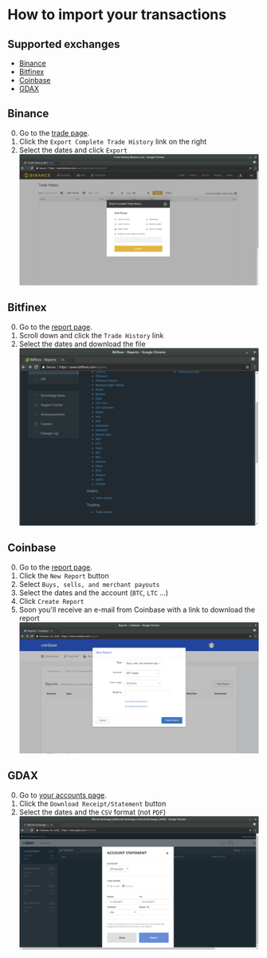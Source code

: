 # How to import your transactions

## Supported exchanges

- [Binance](#binance)
- [Bitfinex](#bitfinex)
- [Coinbase](#coinbase)
- [GDAX](#gdax)

## Binance

0. Go to the [trade page](https://www.binance.com/userCenter/tradeHistory.html).
0. Click the `Export Complete Trade History` link on the right
0. Select the dates and click `Export`
![Bitfinex](extra/import-data/binance.png)

## Bitfinex

0. Go to the [report page](https://www.bitfinex.com/reports).
0. Scroll down and click the `Trade History` link
0. Select the dates and download the file
![Bitfinex](extra/import-data/bitfinex.png)

## Coinbase

0. Go to the [report page](https://www.coinbase.com/reports).
0. Click the `New Report` button
0. Select `Buys, sells, and merchant payouts`
0. Select the dates and the account (`BTC`, `LTC` ...)
0. Click `Create Report`
0. Soon you'll receive an e-mail from Coinbase with a link to download the report
![Bitfinex](extra/import-data/coinbase.png)


## GDAX

0. Go to [your accounts page](https://www.gdax.com/accounts).
0. Click the `Download Receipt/Statement` button
0. Select the dates and the `CSV` format (not `PDF`)
![Bitfinex](extra/import-data/gdax.png)
